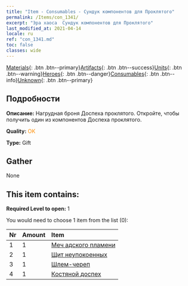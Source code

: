 ```yaml
---
title: "Item - Consumables - Сундук компонентов для Проклятого"
permalink: /Items/con_1341/
excerpt: "Эра хаоса  Сундук компонентов для Проклятого"
last_modified_at: 2021-04-14
locale: ru
ref: "con_1341.md"
toc: false
classes: wide
---
```

 [Materials](/ru/Items/){: .btn .btn--primary}[Artifacts](/ru/Items/Artifacts/){: .btn .btn--success}[Units](/ru/Items/Units/){: .btn .btn--warning}[Heroes](/ru/Items/Heroes/){: .btn .btn--danger}[Consumables](/ru/Items/Consumables/){: .btn .btn--info}[Unknown](/ru/Items/Unknown/){: .btn .btn--primary}

## Подробности
 **Описание:** Нагрудная броня Доспеха проклятого. Откройте, чтобы получить один из компонентов Доспеха проклятого.

 **Quality:** <span style="color: #FF8C00">OK</span>

 **Type:** Gift

## Gather

  None

## This item contains:

 **Required Level to open:** 1

 You would need to choose 1 item from the list (0):

  | Nr | Amount |     Item    |
  |:---|:-------|:------------|
  | 1 | 1 | [Меч адского пламени](/ru/Items/art_121/) | 
  | 2 | 1 | [Щит неупокоенных](/ru/Items/art_122/) | 
  | 3 | 1 | [Шлем-череп](/ru/Items/art_123/) | 
  | 4 | 1 | [Костяной доспех](/ru/Items/art_124/) | 
